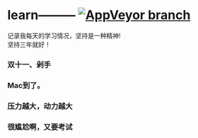 # learn——— [![AppVeyor branch](https://img.shields.io/badge/%E6%9D%A8-%E6%96%B9%E6%B6%9B-green.svg?style=flat-square)](https://weibo.com/237800789)  

记录我每天的学习情况，坚持是一种精神!   
坚持三年就好！

### 双十一、剁手
### Mac到了。
### 压力越大，动力越大
### 很尴尬啊，又要考试
